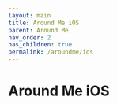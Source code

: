 ```yaml
---
layout: main
title: Around Me iOS
parent: Around Me
nav_order: 2
has_children: true
permalink: /aroundme/ios
---
```


# Around Me iOS

<!-- ## Changelog & Releases

| Version |  |
| --- | --- |
| 0.2.0 |  <label class="label label-green">Latest</label>  |

--- -->
